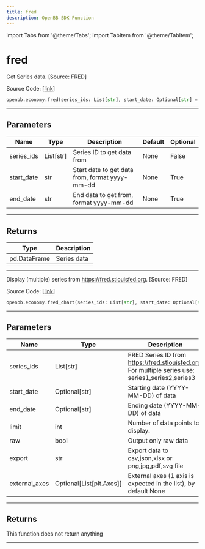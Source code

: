 ```yaml
---
title: fred
description: OpenBB SDK Function
---
```


import Tabs from '@theme/Tabs';
import TabItem from '@theme/TabItem';

# fred

<Tabs>
<TabItem value="model" label="Model" default>

Get Series data. [Source: FRED]

Source Code: [[link](https://github.com/OpenBB-finance/OpenBBTerminal/tree/main/openbb_terminal/economy/fred_model.py#L208)]

```python
openbb.economy.fred(series_ids: List[str], start_date: Optional[str] = None, end_date: Optional[str] = None)
```

---

## Parameters

| Name | Type | Description | Default | Optional |
| ---- | ---- | ----------- | ------- | -------- |
| series_ids | List[str] | Series ID to get data from | None | False |
| start_date | str | Start date to get data from, format yyyy-mm-dd | None | True |
| end_date | str | End data to get from, format yyyy-mm-dd | None | True |


---

## Returns

| Type | Description |
| ---- | ----------- |
| pd.DataFrame | Series data |
---



</TabItem>
<TabItem value="view" label="Chart">

Display (multiple) series from https://fred.stlouisfed.org. [Source: FRED]

Source Code: [[link](https://github.com/OpenBB-finance/OpenBBTerminal/tree/main/openbb_terminal/economy/fred_view.py#L76)]

```python
openbb.economy.fred_chart(series_ids: List[str], start_date: Optional[str] = None, end_date: Optional[str] = None, limit: int = 10, get_data: bool = False, raw: bool = False, export: str = "", external_axes: Optional[List[matplotlib.axes._axes.Axes]] = None)
```

---

## Parameters

| Name | Type | Description | Default | Optional |
| ---- | ---- | ----------- | ------- | -------- |
| series_ids | List[str] | FRED Series ID from https://fred.stlouisfed.org. For multiple series use: series1,series2,series3 | None | False |
| start_date | Optional[str] | Starting date (YYYY-MM-DD) of data | None | True |
| end_date | Optional[str] | Ending date (YYYY-MM-DD) of data | None | True |
| limit | int | Number of data points to display. | 10 | True |
| raw | bool | Output only raw data | False | True |
| export | str | Export data to csv,json,xlsx or png,jpg,pdf,svg file |  | True |
| external_axes | Optional[List[plt.Axes]] | External axes (1 axis is expected in the list), by default None | None | True |


---

## Returns

This function does not return anything

---



</TabItem>
</Tabs>